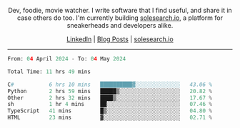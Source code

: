 <p align="center">Dev, foodie, movie watcher. I write software that I find useful, and share it in case others do too. I'm currently building <a href="https://solesearch.io">solesearch.io</a>, a platform for sneakerheads and developers alike.</p>
<p align="center">
  <a href="https://www.linkedin.com/in/peter-rauscher">LinkedIn</a>
  |
  <a href="https://dev.to/peterrauscher">Blog Posts</a>
  |
  <a href="https://solesearch.io">solesearch.io</a>
</p>
<hr/>
<!--START_SECTION:waka-->

```python
From: 04 April 2024 - To: 04 May 2024

Total Time: 11 hrs 49 mins

C#           6 hrs 10 mins   ██████████▓░░░░░░░░░░░░░░   43.06 %
Python       2 hrs 59 mins   █████▒░░░░░░░░░░░░░░░░░░░   20.82 %
Other        2 hrs 32 mins   ████▒░░░░░░░░░░░░░░░░░░░░   17.67 %
sh           1 hr 4 mins     ██░░░░░░░░░░░░░░░░░░░░░░░   07.46 %
TypeScript   41 mins         █▒░░░░░░░░░░░░░░░░░░░░░░░   04.80 %
HTML         23 mins         ▓░░░░░░░░░░░░░░░░░░░░░░░░   02.71 %
```

<!--END_SECTION:waka-->
